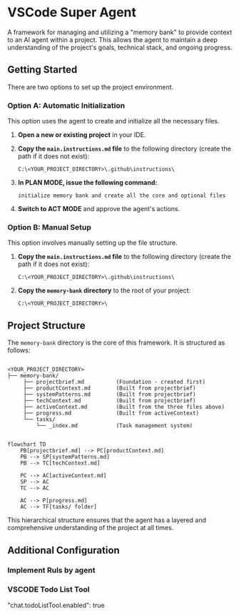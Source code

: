 # VSCode Super Agent

A framework for managing and utilizing a "memory bank" to provide context to an AI agent within a project. This allows the agent to maintain a deep understanding of the project's goals, technical stack, and ongoing progress.

## Getting Started

There are two options to set up the project environment.

### Option A: Automatic Initialization

This option uses the agent to create and initialize all the necessary files.

1. **Open a new or existing project** in your IDE.
2. **Copy the `main.instructions.md` file** to the following directory (create the path if it does not exist):

    ```
    C:\<YOUR_PROJECT_DIRECTORY>\.github\instructions\
    ```

3. **In PLAN MODE, issue the following command:**

    ```
    initialize memory bank and create all the core and optional files
    ```

4. **Switch to ACT MODE** and approve the agent's actions.

### Option B: Manual Setup

This option involves manually setting up the file structure.

1. **Copy the `main.instructions.md` file** to the following directory (create the path if it does not exist):

    ```
    C:\<YOUR_PROJECT_DIRECTORY>\.github\instructions\
    ```

2. **Copy the `memory-bank` directory** to the root of your project:

    ```
    C:\<YOUR_PROJECT_DIRECTORY>\
    ```

## Project Structure

The `memory-bank` directory is the core of this framework. It is structured as follows:

```mermaid

<YOUR_PROJECT_DIRECTORY>
├── memory-bank/
     ├── projectbrief.md          (Foundation - created first)
     ├── productContext.md        (Built from projectbrief)
     ├── systemPatterns.md        (Built from projectbrief)
     ├── techContext.md           (Built from projectbrief)
     ├── activeContext.md         (Built from the three files above)
     ├── progress.md              (Built from activeContext)
     └── tasks/
         └── _index.md            (Task management system)
```

```mermaid

flowchart TD
    PB[projectbrief.md] --> PC[productContext.md]
    PB --> SP[systemPatterns.md]
    PB --> TC[techContext.md]
    
    PC --> AC[activeContext.md]
    SP --> AC
    TC --> AC
    
    AC --> P[progress.md]
    AC --> TF[tasks/ folder]
```

This hierarchical structure ensures that the agent has a layered and comprehensive understanding of the project at all times.

## Additional Configuration

### Implement Ruls by agent

### VSCODE Todo List Tool

"chat.todoListTool.enabled": true
